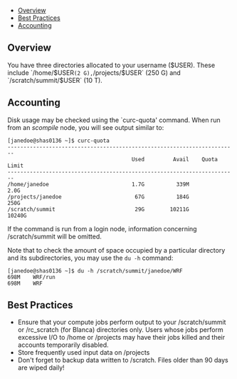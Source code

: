 - [Overview](#overview)
- [Best Practices](#best-practices)
- [Accounting](#accounting)

## Overview

You have three directories allocated to your username ($USER).  These include `/home/$USER` (2 G), `/projects/$USER` (250 G) and `/scratch/summit/$USER` (10 T).  

## Accounting

Disk usage may be checked using the `curc-quota' command.  When run from an *scompile* node, you will see output similar to:

```
[janedoe@shas0136 ~]$ curc-quota
------------------------------------------------------------------------
                                       Used         Avail    Quota Limit
------------------------------------------------------------------------
/home/janedoe                          1.7G          339M           2.0G
/projects/janedoe                       67G          184G           250G
/scratch/summit                         29G        10211G         10240G
```
If the command is run from a login node, information concerning /scratch/summit will be omitted.

Note that to check the amount of space occupied by a particular directory and its subdirectories, you may use the `du -h` command: 

```
[janedoe@shas0136 ~]$ du -h /scratch/summit/janedoe/WRF
698M	WRF/run
698M	WRF
```

## Best Practices
- Ensure that your compute jobs perform output to your /scratch/summit or /rc_scratch (for Blanca) directories only.  Users whose jobs perform excessive I/O to /home or /projects may have their jobs killed and their accounts temporarily disabled.
- Store frequently used input data on /projects
- Don't forget to backup data written to /scratch.  Files older than 90 days are wiped daily!

